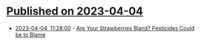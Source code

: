 # [Published on 2023-04-04](index.md)

* [2023-04-04, 11:28:00](https://soylentnews.org/article.pl?sid=23/04/03/188231&from=rss) - [Are Your Strawberries Bland? Pesticides Could be to Blame](https://soylentnews.org/article.pl?sid=23/04/03/188231&from=rss)
